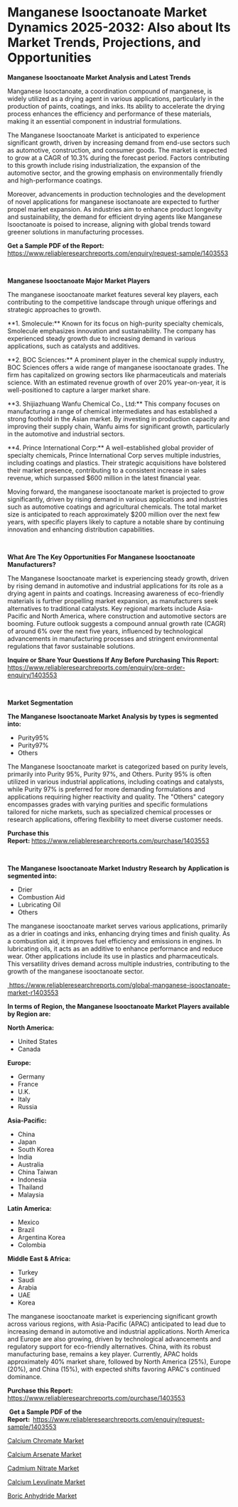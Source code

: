 <p><h1>Manganese Isooctanoate Market Dynamics 2025-2032: Also about Its Market Trends, Projections, and Opportunities</h1></p><p><strong>Manganese Isooctanoate Market Analysis and Latest Trends</strong></p>
<p><p>Manganese Isooctanoate, a coordination compound of manganese, is widely utilized as a drying agent in various applications, particularly in the production of paints, coatings, and inks. Its ability to accelerate the drying process enhances the efficiency and performance of these materials, making it an essential component in industrial formulations.</p><p>The Manganese Isooctanoate Market is anticipated to experience significant growth, driven by increasing demand from end-use sectors such as automotive, construction, and consumer goods. The market is expected to grow at a CAGR of 10.3% during the forecast period. Factors contributing to this growth include rising industrialization, the expansion of the automotive sector, and the growing emphasis on environmentally friendly and high-performance coatings. </p><p>Moreover, advancements in production technologies and the development of novel applications for manganese isoctanoate are expected to further propel market expansion. As industries aim to enhance product longevity and sustainability, the demand for efficient drying agents like Manganese Isooctanoate is poised to increase, aligning with global trends toward greener solutions in manufacturing processes.</p></p>
<p><strong>Get a Sample PDF of the Report:&nbsp;</strong> <a href="https://www.reliableresearchreports.com/enquiry/request-sample/1403553?utm_campaign=8&utm_medium=2&utm_source=Github&utm_content=ia&utm_term=13012025&utm_id=manganese-isooctanoate">https://www.reliableresearchreports.com/enquiry/request-sample/1403553</a></p>
<p>&nbsp;</p>
<p><strong>Manganese Isooctanoate Major Market Players</strong></p>
<p><p>The manganese isooctanoate market features several key players, each contributing to the competitive landscape through unique offerings and strategic approaches to growth. </p><p>**1. Smolecule:** Known for its focus on high-purity specialty chemicals, Smolecule emphasizes innovation and sustainability. The company has experienced steady growth due to increasing demand in various applications, such as catalysts and additives. </p><p>**2. BOC Sciences:** A prominent player in the chemical supply industry, BOC Sciences offers a wide range of manganese isooctanoate grades. The firm has capitalized on growing sectors like pharmaceuticals and materials science. With an estimated revenue growth of over 20% year-on-year, it is well-positioned to capture a larger market share.</p><p>**3. Shijiazhuang Wanfu Chemical Co., Ltd:** This company focuses on manufacturing a range of chemical intermediates and has established a strong foothold in the Asian market. By investing in production capacity and improving their supply chain, Wanfu aims for significant growth, particularly in the automotive and industrial sectors.</p><p>**4. Prince International Corp:** A well-established global provider of specialty chemicals, Prince International Corp serves multiple industries, including coatings and plastics. Their strategic acquisitions have bolstered their market presence, contributing to a consistent increase in sales revenue, which surpassed $600 million in the latest financial year.</p><p>Moving forward, the manganese isooctanoate market is projected to grow significantly, driven by rising demand in various applications and industries such as automotive coatings and agricultural chemicals. The total market size is anticipated to reach approximately $200 million over the next few years, with specific players likely to capture a notable share by continuing innovation and enhancing distribution capabilities.</p></p>
<p>&nbsp;</p>
<p><strong>What Are The Key Opportunities For Manganese Isooctanoate Manufacturers?</strong></p>
<p><p>The Manganese Isooctanoate market is experiencing steady growth, driven by rising demand in automotive and industrial applications for its role as a drying agent in paints and coatings. Increasing awareness of eco-friendly materials is further propelling market expansion, as manufacturers seek alternatives to traditional catalysts. Key regional markets include Asia-Pacific and North America, where construction and automotive sectors are booming. Future outlook suggests a compound annual growth rate (CAGR) of around 6% over the next five years, influenced by technological advancements in manufacturing processes and stringent environmental regulations that favor sustainable solutions.</p></p>
<p><strong>Inquire or Share Your Questions If Any Before Purchasing This Report:</strong> <a href="https://www.reliableresearchreports.com/enquiry/pre-order-enquiry/1403553?utm_campaign=8&utm_medium=2&utm_source=Github&utm_content=ia&utm_term=13012025&utm_id=manganese-isooctanoate">https://www.reliableresearchreports.com/enquiry/pre-order-enquiry/1403553</a></p>
<p>&nbsp;</p>
<p><strong>Market Segmentation</strong></p>
<p><strong>The Manganese Isooctanoate Market Analysis by types is segmented into:</strong></p>
<p><ul><li>Purity95%</li><li>Purity97%</li><li>Others</li></ul></p>
<p><p>The Manganese Isooctanoate market is categorized based on purity levels, primarily into Purity 95%, Purity 97%, and Others. Purity 95% is often utilized in various industrial applications, including coatings and catalysts, while Purity 97% is preferred for more demanding formulations and applications requiring higher reactivity and quality. The "Others" category encompasses grades with varying purities and specific formulations tailored for niche markets, such as specialized chemical processes or research applications, offering flexibility to meet diverse customer needs.</p></p>
<p><strong>Purchase this Report:&nbsp;</strong><a href="https://www.reliableresearchreports.com/purchase/1403553?utm_campaign=8&utm_medium=2&utm_source=Github&utm_content=ia&utm_term=13012025&utm_id=manganese-isooctanoate">https://www.reliableresearchreports.com/purchase/1403553</a></p>
<p>&nbsp;</p>
<p><strong>The Manganese Isooctanoate Market Industry Research by Application is segmented into:</strong></p>
<p><ul><li>Drier</li><li>Combustion Aid</li><li>Lubricating Oil</li><li>Others</li></ul></p>
<p><p>The manganese isooctanoate market serves various applications, primarily as a drier in coatings and inks, enhancing drying times and finish quality. As a combustion aid, it improves fuel efficiency and emissions in engines. In lubricating oils, it acts as an additive to enhance performance and reduce wear. Other applications include its use in plastics and pharmaceuticals. This versatility drives demand across multiple industries, contributing to the growth of the manganese isooctanoate sector.</p></p>
<p><a href="https://www.reliableresearchreports.com/global-manganese-isooctanoate-market-r1403553?utm_campaign=8&utm_medium=2&utm_source=Github&utm_content=ia&utm_term=13012025&utm_id=manganese-isooctanoate">&nbsp;https://www.reliableresearchreports.com/global-manganese-isooctanoate-market-r1403553</a></p>
<p><strong>In terms of Region, the Manganese Isooctanoate Market Players available by Region are:</strong></p>
<p>
    <p> <strong> North America: </strong>
        <ul>
            <li>United States</li>
            <li>Canada</li>
        </ul>
        </p> 
    <p> <strong> Europe: </strong>
        <ul>
            <li>Germany</li>
            <li>France</li>
            <li>U.K.</li>
            <li>Italy</li>
            <li>Russia</li>
        </ul>
        </p> 
    <p> <strong> Asia-Pacific: </strong>
        <ul>
            <li>China</li>
            <li>Japan</li>
            <li>South Korea</li>
            <li>India</li>
            <li>Australia</li>
            <li>China Taiwan</li>
            <li>Indonesia</li>
            <li>Thailand</li>
            <li>Malaysia</li>
        </ul>
        </p> 
    <p> <strong> Latin America: </strong>
        <ul>
            <li>Mexico</li>
            <li>Brazil</li>
            <li>Argentina Korea</li>
            <li>Colombia</li>
        </ul>
        </p> 
    <p> <strong> Middle East & Africa: </strong>
        <ul>
            <li>Turkey</li>
            <li>Saudi</li>
            <li>Arabia</li>
            <li>UAE</li>
            <li>Korea</li>
        </ul>
    </p>
    </p>
<p><p>The manganese isooctanoate market is experiencing significant growth across various regions, with Asia-Pacific (APAC) anticipated to lead due to increasing demand in automotive and industrial applications. North America and Europe are also growing, driven by technological advancements and regulatory support for eco-friendly alternatives. China, with its robust manufacturing base, remains a key player. Currently, APAC holds approximately 40% market share, followed by North America (25%), Europe (20%), and China (15%), with expected shifts favoring APAC's continued dominance.</p></p>
<p><strong>Purchase this Report: </strong><a href="https://www.reliableresearchreports.com/purchase/1403553?utm_campaign=8&utm_medium=2&utm_source=Github&utm_content=ia&utm_term=13012025&utm_id=manganese-isooctanoate">https://www.reliableresearchreports.com/purchase/1403553</a></p>
<p>&nbsp;<strong>Get a Sample PDF of the Report:&nbsp;&nbsp;</strong><a href="https://www.reliableresearchreports.com/enquiry/request-sample/1403553?utm_campaign=8&utm_medium=2&utm_source=Github&utm_content=ia&utm_term=13012025&utm_id=manganese-isooctanoate">https://www.reliableresearchreports.com/enquiry/request-sample/1403553</a></p>
<p><strong></strong></p>
<p><p><a href="https://github.com/sherikacas30/Market-Research-Report-List-1/blob/main/calcium-chromate-market.md?utm_campaign=8&utm_medium=2&utm_source=Github&utm_content=ia&utm_term=13012025&utm_id=manganese-isooctanoate">Calcium Chromate Market</a></p><p><a href="https://github.com/FahadAhmed223/Market-Research-Report-List-1/blob/main/calcium-arsenate-market.md?utm_campaign=8&utm_medium=2&utm_source=Github&utm_content=ia&utm_term=13012025&utm_id=manganese-isooctanoate">Calcium Arsenate Market</a></p><p><a href="https://github.com/NargisHussain432/Market-Research-Report-List-1/blob/main/cadmium-nitrate-market.md?utm_campaign=8&utm_medium=2&utm_source=Github&utm_content=ia&utm_term=13012025&utm_id=manganese-isooctanoate">Cadmium Nitrate Market</a></p><p><a href="https://github.com/oliveroste6/Market-Research-Report-List-1/blob/main/calcium-levulinate-market.md?utm_campaign=8&utm_medium=2&utm_source=Github&utm_content=ia&utm_term=13012025&utm_id=manganese-isooctanoate">Calcium Levulinate Market</a></p><p><a href="https://github.com/angelajermaine/Market-Research-Report-List-5/blob/main/boric-anhydride-market.md?utm_campaign=8&utm_medium=2&utm_source=Github&utm_content=ia&utm_term=13012025&utm_id=manganese-isooctanoate">Boric Anhydride Market</a></p></p>